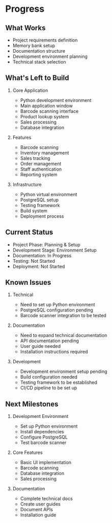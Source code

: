 # Progress

## What Works

- Project requirements definition
- Memory bank setup
- Documentation structure
- Development environment planning
- Technical stack selection

## What's Left to Build

1. Core Application

   - Python development environment
   - Main application window
   - Barcode scanning interface
   - Product lookup system
   - Sales processing
   - Database integration

2. Features

   - Barcode scanning
   - Inventory management
   - Sales tracking
   - Order management
   - Staff authentication
   - Reporting system

3. Infrastructure
   - Python virtual environment
   - PostgreSQL setup
   - Testing framework
   - Build system
   - Deployment process

## Current Status

- Project Phase: Planning & Setup
- Development Stage: Environment Setup
- Documentation: In Progress
- Testing: Not Started
- Deployment: Not Started

## Known Issues

1. Technical

   - Need to set up Python environment
   - PostgreSQL configuration pending
   - Barcode scanner integration to be tested

2. Documentation

   - Need to expand technical documentation
   - API documentation pending
   - User guide needed
   - Installation instructions required

3. Development
   - Development environment setup pending
   - Build configuration needed
   - Testing framework to be established
   - CI/CD pipeline to be set up

## Next Milestones

1. Development Environment

   - Set up Python environment
   - Install dependencies
   - Configure PostgreSQL
   - Test barcode scanner

2. Core Features

   - Basic UI implementation
   - Barcode scanning
   - Database integration
   - Sales processing

3. Documentation
   - Complete technical docs
   - Create user guides
   - Document APIs
   - Installation guide
